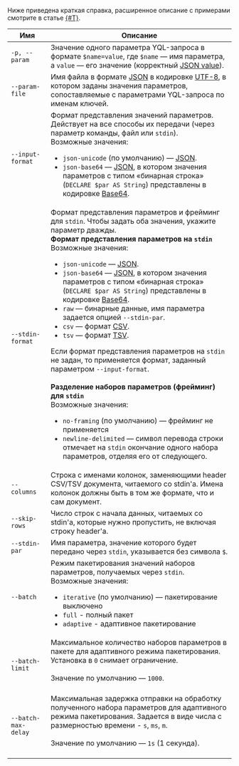 Ниже приведена краткая справка, расширенное описание с примерами смотрите в статье [{#T}](../reference/ydb-cli/parameterized-queries-cli.md).

Имя | Описание
---|---
`-p, --param` | Значение одного параметра YQL-запроса в формате `$name=value`, где `$name` — имя параметра, а `value` — его значение (корректный [JSON value](https://www.json.org/json-ru.html)).
`--param-file` | Имя файла в формате [JSON](https://{{lang}}.wikipedia.org/wiki/JSON) в кодировке [UTF-8](https://{{lang}}.wikipedia.org/wiki/UTF-8), в котором заданы значения параметров, сопоставляемые с параметрами YQL-запроса по именам ключей.
`--input-format` | Формат представления значений параметров. Действует на все способы их передачи (через параметр команды, файл или `stdin`).<br/>Возможные значения:<ul><li>`json-unicode` (по умолчанию) — [JSON](https://{{lang}}.wikipedia.org/wiki/JSON).</li><li>`json-base64` — [JSON](https://{{lang}}.wikipedia.org/wiki/JSON), в котором значения параметров с типом «бинарная строка» (`DECLARE $par AS String`) представлены в кодировке [Base64](https://{{lang}}.wikipedia.org/wiki/Base64).</li></ul>
`--stdin-format` | Формат представления параметров и фрейминг для `stdin`. Чтобы задать оба значения, укажите параметр дважды.<br/>**Формат представления параметров на `stdin`**<br/>Возможные значения:<ul><li>`json-unicode` — [JSON](https://{{lang}}.wikipedia.org/wiki/JSON).</li><li>`json-base64` — [JSON](https://{{lang}}.wikipedia.org/wiki/JSON), в котором значения параметров с типом «бинарная строка» (`DECLARE $par AS String`) представлены в кодировке [Base64](https://{{lang}}.wikipedia.org/wiki/Base64).</li><li>`raw` — бинарные данные, имя параметра задается опцией `--stdin-par`.</li><li>`csv` — формат [CSV](https://{{lang}}.wikipedia.org/wiki/CSV).</li><li>`tsv` — формат [TSV](https://{{lang}}.wikipedia.org/wiki/TSV).</li></ul>Если формат представления параметров на `stdin` не задан, то применяется формат, заданный параметром `--input-format`.<br/><br/>**Разделение наборов параметров (фрейминг) для `stdin`**<br/>Возможные значения:<ul><li>`no-framing` (по умолчанию) — фрейминг не применяется</li><li>`newline-delimited` — символ перевода строки отмечает на `stdin` окончание одного набора параметров, отделяя его от следующего.</li></ul>
`--columns` | Строка с именами колонок, заменяющими header CSV/TSV документа, читаемого со stdin'а. Имена колонок должны быть в том же формате, что и сам документ.
`--skip-rows` | Число строк с начала данных, читаемых со stdin'a, которые нужно пропустить, не включая строку header'a.
`--stdin-par` | Имя параметра, значение которого будет передано через `stdin`, указывается без символа `$`.
`--batch` | Режим пакетирования значений наборов параметров, получаемых через `stdin`.<br/>Возможные значения:<ul><li>`iterative` (по умолчанию) — пакетирование выключено</li><li>`full` - полный пакет</li><li>`adaptive` - адаптивное пакетирование
`--batch-limit` | Максимальное количество наборов параметров в пакете для адаптивного режима пакетирования. Установка в `0` снимает ограничение.<br/><br/>Значение по умолчанию — `1000`.<br/><br/>
`--batch-max-delay` | Максимальная задержка отправки на обработку полученного набора параметров для адаптивного режима пакетирования. Задается в виде числа с размерностью времени - `s`, `ms`, `m`.<br/><br/>Значение по умолчанию — `1s` (1 секунда).<br/><br/>
